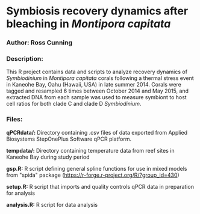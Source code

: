 # Symbiosis recovery dynamics after bleaching in *Montipora capitata*

### Author: Ross Cunning
### Description:
This R project contains data and scripts to analyze recovery dynamics of *Symbiodinium* in *Montipora capitata* corals following a thermal stress event in Kaneohe Bay, Oahu (Hawaii, USA) in late summer 2014. Corals were tagged and resampled 6 times between October 2014 and May 2015, and extracted DNA from each sample was used to measure symbiont to host cell ratios for both clade C and clade D *Symbiodinium*.

### Files:
**qPCRdata/:** Directory containing .csv files of data exported from Applied Biosystems StepOnePlus Software qPCR platform.

**tempdata/:** Directory containing temperature data from reef sites in Kaneohe Bay during study period

**gsp.R:** R script defining general spline functions for use in mixed models from "spida" package (https://r-forge.r-project.org/R/?group_id=430)

**setup.R:** R script that imports and quality controls qPCR data in preparation for analysis

**analysis.R:** R script for data analysis